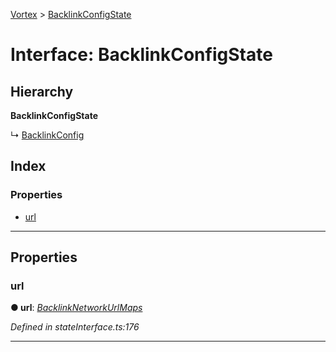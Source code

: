 [Vortex](../README.md) > [BacklinkConfigState](../interfaces/backlinkconfigstate.md)

# Interface: BacklinkConfigState

## Hierarchy

**BacklinkConfigState**

↳  [BacklinkConfig](backlinkconfig.md)

## Index

### Properties

* [url](backlinkconfigstate.md#url)

---

## Properties

<a id="url"></a>

###  url

**● url**: *[BacklinkNetworkUrlMaps](backlinknetworkurlmaps.md)*

*Defined in stateInterface.ts:176*

___

